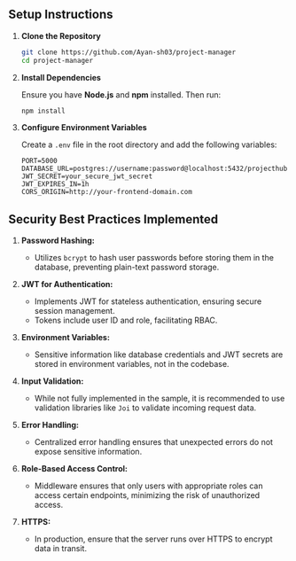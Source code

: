 ## **Setup Instructions**

1. **Clone the Repository**

   ```bash
   git clone https://github.com/Ayan-sh03/project-manager
   cd project-manager
   ```

2. **Install Dependencies**

   Ensure you have **Node.js** and **npm** installed. Then run:

   ```bash
   npm install
   ```

3. **Configure Environment Variables**

   Create a `.env` file in the root directory and add the following variables:

   ```env
   PORT=5000
   DATABASE_URL=postgres://username:password@localhost:5432/projecthub
   JWT_SECRET=your_secure_jwt_secret
   JWT_EXPIRES_IN=1h
   CORS_ORIGIN=http://your-frontend-domain.com
   ```

## **Security Best Practices Implemented**

1. **Password Hashing:**

   - Utilizes `bcrypt` to hash user passwords before storing them in the database, preventing plain-text password storage.

2. **JWT for Authentication:**

   - Implements JWT for stateless authentication, ensuring secure session management.
   - Tokens include user ID and role, facilitating RBAC.

3. **Environment Variables:**

   - Sensitive information like database credentials and JWT secrets are stored in environment variables, not in the codebase.

4. **Input Validation:**

   - While not fully implemented in the sample, it is recommended to use validation libraries like `Joi` to validate incoming request data.

5. **Error Handling:**

   - Centralized error handling ensures that unexpected errors do not expose sensitive information.

6. **Role-Based Access Control:**

   - Middleware ensures that only users with appropriate roles can access certain endpoints, minimizing the risk of unauthorized access.

7. **HTTPS:**
   - In production, ensure that the server runs over HTTPS to encrypt data in transit.
